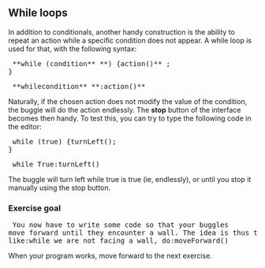 
## While loops ##

In addition to conditionals, another handy construction is the ability to
repeat an action while a specific condition does not appear. A while loop is
used for that, with the following syntax: 
<java> 
<pre> **while (condition** **) {action()** ;
}</pre>
</java> 
<python> 
<pre> **whilecondition** **:action()** </pre>
</python> 

Naturally, if the chosen action does not modify the value of the condition,
the buggle will do the action endlessly. The **stop** button of the
interface becomes then handy. To test this, you can try to type the
following code in the editor: 
<java> 
<pre> while (true) {turnLeft();
}</pre>
</java> 
<java> 
<pre> while True:turnLeft()</pre>
</java> The buggle will turn left while true is true (ie, endlessly),
or until you stop it manually using the stop button.


### Exercise goal ###

<pre> You now have to write some code so that your buggles
move forward until they encounter a wall. The idea is thus to do something
like:while we are not facing a wall, do:moveForward()</pre>

When your program works, move forward to the next exercise.

